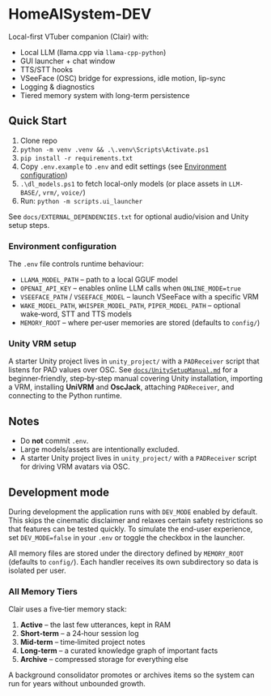 ﻿# HomeAISystem-DEV

Local-first VTuber companion (Clair) with:

- Local LLM (llama.cpp via `llama-cpp-python`)
- GUI launcher + chat window
- TTS/STT hooks
- VSeeFace (OSC) bridge for expressions, idle motion, lip-sync
- Logging & diagnostics
- Tiered memory system with long-term persistence

## Quick Start

1. Clone repo
2. `python -m venv .venv && .\.venv\Scripts\Activate.ps1`
3. `pip install -r requirements.txt`
4. Copy `.env.example` to `.env` and edit settings (see [Environment configuration](#environment-configuration))
5. `.\dl_models.ps1` to fetch local-only models (or place assets in `LLM-BASE/`,
   `vrm/`, `voice/`)
6. Run: `python -m scripts.ui_launcher`

See `docs/EXTERNAL_DEPENDENCIES.txt` for optional audio/vision and Unity setup steps.

### Environment configuration

The `.env` file controls runtime behaviour:

- `LLAMA_MODEL_PATH` – path to a local GGUF model
- `OPENAI_API_KEY` – enables online LLM calls when `ONLINE_MODE=true`
- `VSEEFACE_PATH` / `VSEEFACE_MODEL` – launch VSeeFace with a specific VRM
- `WAKE_MODEL_PATH`, `WHISPER_MODEL_PATH`, `PIPER_MODEL_PATH` – optional
  wake‑word, STT and TTS models
- `MEMORY_ROOT` – where per‑user memories are stored (defaults to `config/`)

### Unity VRM setup

A starter Unity project lives in `unity_project/` with a `PADReceiver` script
that listens for PAD values over OSC. See [`docs/UnitySetupManual.md`](docs/UnitySetupManual.md)
for a beginner‑friendly, step‑by‑step manual covering Unity installation,
importing a VRM, installing **UniVRM** and **OscJack**, attaching `PADReceiver`,
and connecting to the Python runtime.

## Notes

- Do **not** commit `.env`.
- Large models/assets are intentionally excluded.
- A starter Unity project lives in `unity_project/` with a `PADReceiver` script
  for driving VRM avatars via OSC.

## Development mode

During development the application runs with `DEV_MODE` enabled by default. This
skips the cinematic disclaimer and relaxes certain safety restrictions so that
features can be tested quickly. To simulate the end-user experience, set
`DEV_MODE=false` in your `.env` or toggle the checkbox in the launcher.

All memory files are stored under the directory defined by `MEMORY_ROOT`
(defaults to `config/`). Each handler receives its own subdirectory so data
is isolated per user.

### All Memory Tiers

Clair uses a five‑tier memory stack:

1. **Active** – the last few utterances, kept in RAM
2. **Short‑term** – a 24‑hour session log
3. **Mid‑term** – time‑limited project notes
4. **Long‑term** – a curated knowledge graph of important facts
5. **Archive** – compressed storage for everything else

A background consolidator promotes or archives items so the system can run
for years without unbounded growth.
